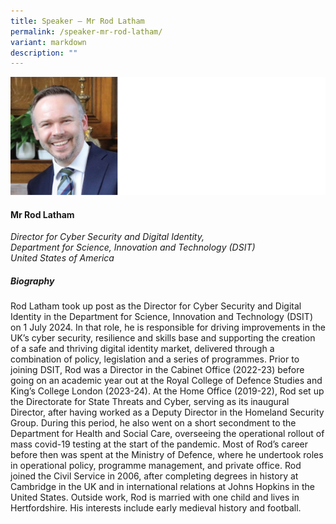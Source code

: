 ```yaml
---
title: Speaker – Mr Rod Latham
permalink: /speaker-mr-rod-latham/
variant: markdown
description: ""
---
```

![](/images/2025%20speakers/Rod_Profile.png)
#### **Mr Rod Latham**

*Director for Cyber Security and Digital Identity, <br>Department for Science, Innovation and Technology (DSIT)<br>United States of America*

##### **Biography**
Rod Latham took up post as the Director for Cyber Security and Digital Identity in the Department for Science, Innovation and Technology (DSIT) on 1 July 2024. In that role, he is responsible for driving improvements in the UK’s cyber security, resilience and skills base and supporting the creation of a safe and thriving digital identity market, delivered through a combination of policy, legislation and a series of programmes. Prior to joining DSIT, Rod was a Director in the Cabinet Office (2022-23) before going on an academic year out at the Royal College of Defence Studies and King’s College London (2023-24).  At the Home Office (2019-22), Rod set up the Directorate for State Threats and Cyber, serving as its inaugural Director, after having worked as a Deputy Director in the Homeland Security Group. During this period, he also went on a short secondment to the Department for Health and Social Care, overseeing the operational rollout of mass covid-19 testing at the start of the pandemic. Most of Rod’s career before then was spent at the Ministry of Defence, where he undertook roles in operational policy, programme management, and private office. Rod joined the Civil Service in 2006, after completing degrees in history at Cambridge in the UK and in international relations at Johns Hopkins in the United States. Outside work, Rod is married with one child and lives in Hertfordshire. His interests include early medieval history and football.